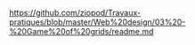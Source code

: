 https://github.com/ziopod/Travaux-pratiques/blob/master/Web%20design/03%20-%20Game%20of%20grids/readme.md
